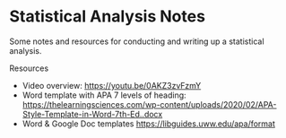 # Statistical Analysis Notes

Some notes and resources for conducting and writing up a statistical analysis.

Resources
* Video overview: https://youtu.be/0AKZ3zvFzmY
* Word template with APA 7 levels of heading: https://thelearningsciences.com/wp-content/uploads/2020/02/APA-Style-Template-in-Word-7th-Ed..docx
* Word & Google Doc templates https://libguides.uww.edu/apa/format
